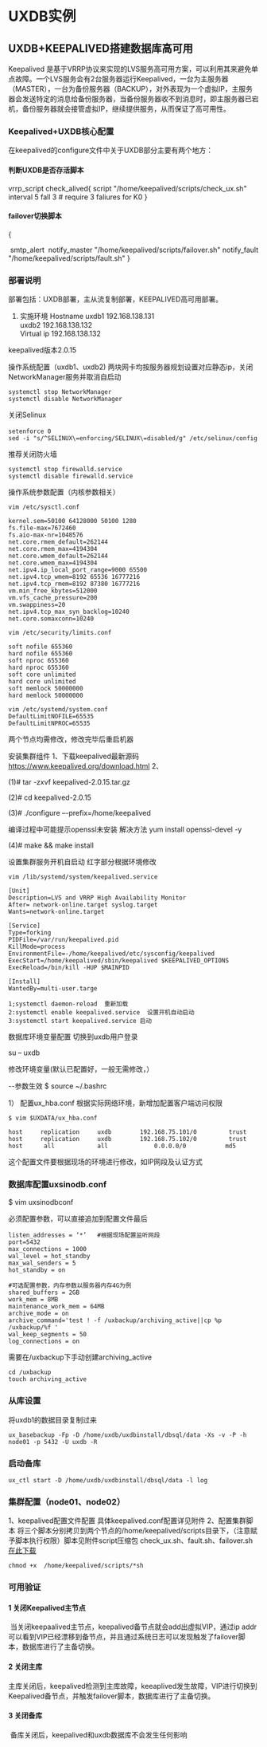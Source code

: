 # UXDB实例

## UXDB+KEEPALIVED搭建数据库高可用

Keepalived 是基于VRRP协议来实现的LVS服务高可用方案，可以利用其来避免单点故障。一个LVS服务会有2台服务器运行Keepalived，一台为主服务器（MASTER），一台为备份服务器（BACKUP），对外表现为一个虚拟IP，主服务器会发送特定的消息给备份服务器，当备份服务器收不到消息时，即主服务器已宕机，备份服务器就会接管虚拟IP，继续提供服务，从而保证了高可用性。

### Keepalived+UXDB核心配置

在keepalived的configure文件中关于UXDB部分主要有两个地方：


#### 判断UXDB是否存活脚本

vrrp_script check_alived{
	script "/home/keepalived/scripts/check_ux.sh"
	interval 5
	fall 3 # require 3 faliures for K0
}

#### failover切换脚本

{

​	smtp_alert 
​	notify_master "/home/keepalived/scripts/failover.sh"
​	notify_fault "/home/keepalived/scripts/fault.sh"
}

### 部署说明

部署包括：UXDB部署，主从流复制部署，KEEPALIVED高可用部署。

1.	实施环境
Hostname
uxdb1 192.168.138.131   
uxdb2 192.168.138.132  
Virtual ip	192.168.138.132  

keepalived版本2.0.15

操作系统配置（uxdb1、uxdb2)
两块网卡均按服务器规划设置对应静态ip，关闭NetworkManager服务并取消自启动

```
systemctl stop NetworkManager
systemctl disable NetworkManager 
```

 关闭Selinux

```
setenforce 0　　
sed -i "s/^SELINUX\=enforcing/SELINUX\=disabled/g" /etc/selinux/config
```

推荐关闭防火墙

```
systemctl stop firewalld.service
systemctl disable firewalld.service
```

操作系统参数配置（内核参数相关）

```
vim /etc/sysctl.conf

kernel.sem=50100 64128000 50100 1280
fs.file-max=7672460
fs.aio-max-nr=1048576
net.core.rmem_default=262144
net.core.rmem_max=4194304
net.core.wmem_default=262144
net.core.wmem_max=4194304
net.ipv4.ip_local_port_range=9000 65500
net.ipv4.tcp_wmem=8192 65536 16777216
net.ipv4.tcp_rmem=8192 87380 16777216
vm.min_free_kbytes=512000
vm.vfs_cache_pressure=200
vm.swappiness=20
net.ipv4.tcp_max_syn_backlog=10240
net.core.somaxconn=10240
```



```
vim /etc/security/limits.conf

soft nofile 655360
hard nofile 655360
soft nproc 655360
hard nproc 655360
soft core unlimited
hard core unlimited
soft memlock 50000000
hard memlock 50000000
```



```
vim /etc/systemd/system.conf 
DefaultLimitNOFILE=65535
DefaultLimitNPROC=65535
```


两个节点均需修改，修改完毕后重启机器  

安装集群组件
1、下载keepalived最新源码
https://www.keepalived.org/download.html
2、

(1)# tar -zxvf keepalived-2.0.15.tar.gz 

(2)# cd keepalived-2.0.15 

(3)# ./configure –-prefix=/home/keepalived

编译过程中可能提示openssl未安装
解决方法 yum install openssl-devel -y

(4)# make && make install

设置集群服务开机自启动
红字部分根据环境修改

```
vim /lib/systemd/system/keepalived.service

[Unit]
Description=LVS and VRRP High Availability Monitor
After= network-online.target syslog.target
Wants=network-online.target

[Service]
Type=forking
PIDFile=/var/run/keepalived.pid
KillMode=process
EnvironmentFile=-/home/keepalived/etc/sysconfig/keepalived
ExecStart=/home/keepalived/sbin/keepalived $KEEPALIVED_OPTIONS
ExecReload=/bin/kill -HUP $MAINPID

[Install]
WantedBy=multi-user.targe

1;systemctl daemon-reload  重新加载
2:systemctl enable keepalived.service  设置开机自动启动
3:systemctl start keepalived.service 启动
```




数据库环境变量配置
切换到uxdb用户登录

su – uxdb

修改环境变量(默认已配置好，一般无需修改，）

--参数生效
$ source ~/.bashrc

1）	配置ux_hba.conf 
根据实际网络环境，新增加配置客户端访问权限

```
$ vim $UXDATA/ux_hba.conf 

host     replication     uxdb        192.168.75.101/0         trust
host     replication     uxdb        192.168.75.102/0         trust
host      all            all             0.0.0.0/0           md5
```

这个配置文件要根据现场的环境进行修改，如IP网段及认证方式

### 数据库配置uxsinodb.conf

$ vim uxsinodbconf

必须配置参数，可以直接追加到配置文件最后

```shell
listen_addresses = ‘*’   #根据现场配置监听网段
port=5432
max_connections = 1000
wal_level = hot_standby
max_wal_senders = 5
hot_standby = on

#可选配置参数，内存参数以服务器内存4G为例
shared_buffers = 2GB
work_mem = 8MB
maintenance_work_mem = 64MB
archive_mode = on
archive_command='test ! -f /uxbackup/archiving_active||cp %p /uxbackup/%f '
wal_keep_segments = 50
log_connections = on 
```

需要在/uxbackup下手动创建archiving_active 

```
cd /uxbackup 
touch archiving_active
```



### 从库设置

将uxdb1的数据目录复制过来

```
ux_basebackup -Fp -D /home/uxdb/uxdbinstall/dbsql/data -Xs -v -P -h node01 -p 5432 -U uxdb -R
```



### 启动备库

```
ux_ctl start -D /home/uxdb/uxdbinstall/dbsql/data -l log
```

### 集群配置（node01、node02）

1、keepalived配置文件配置
具体keepalived.conf配置详见附件
2、配置集群脚本
将三个脚本分别拷贝到两个节点的/home/keepalived/scripts目录下，（注意赋予脚本执行权限）脚本见附件script压缩包
check_ux.sh、fault.sh、failover.sh   [在此下载](data/checkuxpack.rar)

```
chmod +x  /home/keepalived/scripts/*sh
```

### 可用验证

#### 1 关闭Keepalived主节点

​    当关闭keepaalived主节点，keepalived备节点就会add出虚拟VIP，通过ip addr可以看到VIP已经漂移到备节点，并且通过系统日志可以发现触发了failover脚本，数据库进行了主备切换。

#### 2 关闭主库

​    主库关闭后，keepalived检测到主库故障，keeaplived发生故障，VIP进行切换到Keepalived备节点，并触发failover脚本，数据库进行了主备切换。

#### 3 关闭备库

​    备库关闭后，keepalived和uxdb数据库不会发生任何影响